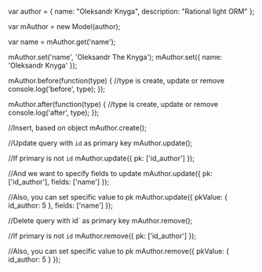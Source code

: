 var author = {
	name: "Oleksandr Knyga",
	description: "Rational light ORM"
};

var mAuthor = new Model(author);

var name = mAuthor.get('name');

mAuthor.set('name', 'Oleksandr The Knyga');
mAuthor.set({
	name: 'Oleksandr Knyga'
});

mAuthor.before(function(type) {
	//type is create, update or remove
	console.log('before', type);
});

mAuthor.after(function(type) {
	//type is create, update or remove
	console.log('after', type);
});

//Insert, based on object
mAuthor.create();

//Update query with `id` as primary key
mAuthor.update();

//If primary is not `id`
mAuthor.update({
	pk: ['id_author']
});

//And we want to specify fields to update
mAuthor.update({
	pk: ['id_author'],
	fields: ['name']
});

//Also, you can set specific value to pk
mAuthor.update({
	pkValue: {
		id_author: 5
	},
	fields: ['name']
});

//Delete query with id` as primary key
mAuthor.remove();

//If primary is not `id`
mAuthor.remove({
	pk: ['id_author']
});

//Also, you can set specific value to pk
mAuthor.remove({
	pkValue: {
		id_author: 5
	}
});